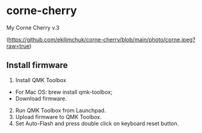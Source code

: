 # corne-cherry
My Corne Cherry v.3

(https://github.com/ekilimchuk/corne-cherry/blob/main/photo/corne.jpeg?raw=true)

## Install firmware
1) Install QMK Toolbox
- For Mac OS: brew install qmk-toolbox;
- Download firmware.
2) Run QMK Toolbox from Launchpad.
3) Upload firmware to QMK Toolbox.
4) Set Auto-Flash and press double click on keyboard reset button.
